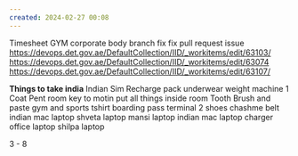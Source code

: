 ```yaml
---
created: 2024-02-27 00:08
---
```

Timesheet
GYM
corporate body branch fix
fix pull request issue
https://devops.det.gov.ae/DefaultCollection/IID/_workitems/edit/63103/
https://devops.det.gov.ae/DefaultCollection/IID/_workitems/edit/63074
https://devops.det.gov.ae/DefaultCollection/IID/_workitems/edit/63107/



**Things to take india**
Indian Sim Recharge
pack underwear
weight machine 
1 Coat Pent
room key to motin
put all things inside room
Tooth Brush and paste
gym and sports tshirt
boarding pass
terminal 2
shoes 
chashme
belt
indian mac laptop
shveta laptop 
mansi laptop
indian mac laptop charger
office laptop
shilpa laptop


3 - 8 





